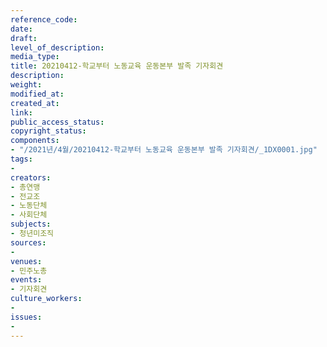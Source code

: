 ```yaml
---
reference_code: 
date: 
draft: 
level_of_description: 
media_type: 
title: 20210412-학교부터 노동교육 운동본부 발족 기자회견
description: 
weight: 
modified_at: 
created_at: 
link: 
public_access_status: 
copyright_status: 
components:
- "/2021년/4월/20210412-학교부터 노동교육 운동본부 발족 기자회견/_1DX0001.jpg"
tags:
- 
creators:
- 총연맹
- 전교조
- 노동단체
- 사회단체
subjects:
- 청년미조직
sources:
- 
venues:
- 민주노총
events:
- 기자회견
culture_workers:
- 
issues:
- 
---
```

